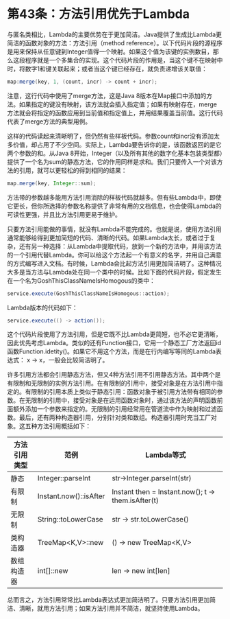 # 第43条：方法引用优先于Lambda

与匿名类相比，Lambda的主要优势在于更加简洁。Java提供了生成比Lambda更简洁的函数对象的方法：方法引用（method reference）。以下代码片段的源程序是用来保持从任意键到Integer值得一个映射。如果这个值为该键的实例数目，那么这段程序就是一个多集合的实现。这个代码片段的作用是，当这个键不在映射中时，将数字1和键关联起来；或者当这个键已经存在，就负责递增该关联值：

```java
map:merge(key, 1, (count, incr) -> count + incr);
```

注意，这行代码中使用了merge方法，这是Java 8版本在Map接口中添加的方法。如果指定的键没有映射，该方法就会插入指定值；如果有映射存在，merge方法就会将指定的函数应用到当前值和指定值上，并用结果覆盖当前值。这行代码代表了merge方法的典型用例。

这样的代码读起来清晰明了，但仍然有些样板代码。参数count和incr没有添加太多价值，却占用了不少空间。实际上，Lambda要告诉你的是，该函数返回的是它两个参数的和。从Java 8开始，Integer（以及所有其他的数字化基本包装类型都）提供了一个名为sum的静态方法，它的作用同样是求和。我们只要传入一个对该方法的引用，就可以更轻松的得到相同的结果：

```java
map.merge(key, Integer::sum);
```

方法带的参数越多能用方法引用消除的样板代码就越多。但有些Lambda中，即使它更长，但你所选择的参数名称提供了非常有用的文档信息，也会使得Lambda的可读性更强，并且比方法引用更易于维护。

只要方法引用能做的事情，就没有Lambda不能完成的。也就是说，使用方法引用通常能够给得到更加简短的代码、清晰的代码。如果Lambda太长，或者过于复杂，还有另一种选择：从Lambda中提取代码，放到一个新的方法中，并用该方法的一个引用代替Lambda。你可以给这个方法起一个有意义的名字，并用自己满意的方式编写进入文档。有时候，Lambda会比起方法引用更加简洁明了。这种情况大多是当方法与Lambda处在同一个类中的时候。比如下面的代码片段，假定发生在一个名为GoshThisClassNameIsHomogous的类中：

```java
service.execute(GoshThisClassNameIsHomogous::action);
```

Lambda版本的代码如下：

```java
service.execute(() -> action());
```

这个代码片段使用了方法引用，但是它既不比Lambda更简短，也不必它更清晰，因此优先考虑Lambda。类似的还有Function接口，它用一个静态工厂方法返回id函数Function.idetity()。如果它不用这个方法，而是在行内编写等同的Lambda表达式： x → x，一般会比较简洁明了。

许多引用方法都会引用静态方法，但又4种方法引用不引用静态方法。其中两个是有限制和无限制的实例方法引用。在有限制的引用中，接受对象是在方法引用中指定的。有限制的引用本质上类似于静态引用：函数对象于被引用方法带有相同的参数。在无限制的引用中，接受对象是在运用函数对象时，通过该方法的声明函数前面额外添加一个参数来指定的。无限制的引用经常用在管道流中作为映射和过滤函数。最后，还有两种构造器引用，分别针对类和数组。构造器引用时充当工厂对象。这五种方法引用概括如下：

| 方法引用类型 | 范例 | Lambda等式 |
| --- | --- | --- |
| 静态 | Integer::parseInt | str→Integer.parseInt(str) |
| 有限制 | Instant.now()::isAfter | Instant then = Instant.now(); t → them.isAfter(t) |
| 无限制 | String::toLowerCase | str → str.toLowerCase() |
| 类构造器 | TreeMap<K,V>::new | () → new TreeMap<K,V> |
| 数组构造器 | int[]::new | len → new int[len] |

总而言之，方法引用常常比Lambda表达式更加简洁明了。只要方法引用更加简洁、清晰，就用方法引用；如果方法引用并不简洁，就坚持使用Lambda。